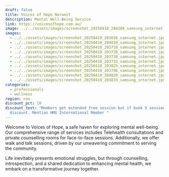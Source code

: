 ```yaml
---
draft: false
title: Voices of Hope Norwest
description: Mental Well-Being Service
link: https://voicesofhope.com.au/
image: ../../assets/images/screenshot_20250410_204209_samsung_internet.jpg
images:
  - ../../assets/images/screenshot_20250410_203656_samsung_internet.jpg
  - ../../assets/images/screenshot_20250410_204010_samsung_internet.jpg
  - ../../assets/images/screenshot_20250410_203718_samsung_internet.jpg
  - ../../assets/images/screenshot_20250410_203726_samsung_internet.jpg
  - ../../assets/images/screenshot_20250410_203730_samsung_internet.jpg
  - ../../assets/images/screenshot_20250410_203733_samsung_internet.jpg
  - ../../assets/images/screenshot_20250410_203825_samsung_internet.jpg
  - ../../assets/images/screenshot_20250410_203746_samsung_internet.jpg
  - ../../assets/images/screenshot_20250410_204020_samsung_internet.jpg
  - ../../assets/images/screenshot_20250410_203833_samsung_internet.jpg
categories:
  - professionals
  - wellness
region: nsw
discount_pct: 10
discount_text: "Members get extended free session but if book 5 sessions 10%
  discount. Mention HMG International Member "
---
```

Welcome to Voices of Hope, a safe haven for exploring mental well-being. Our comprehensive range of services includes Telehealth consultations and private counselling rooms for face-to-face sessions. Additionally, we offer walk and talk sessions, driven by our unwavering commitment to serving the community.

Life inevitably presents emotional struggles, but through counselling, introspection, and a shared dedication to enhancing mental health, we embark on a transformative journey together.
